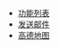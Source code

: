 * [功能列表](project/function-list/README.md)
* [发送邮件](project/function-list/email.md)
* [高德地图](project/function-list/amap.md)
